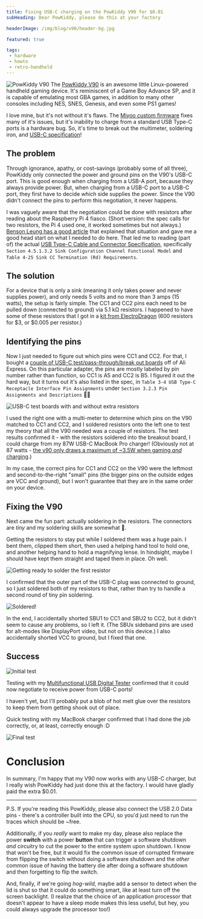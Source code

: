 ```yaml
---
title: Fixing USB-C charging on the PowKiddy V90 for $0.01
subHeading: Dear PowKiddy, please do this at your factory

headerImage: /img/blog/v90/header-bg.jpg

featured: true

tags:
 - hardware
 - howto
 - retro-handheld
---
```


<img class="right" src="/img/blog/v90/0-v90.jpg" alt="PowKiddy V90" /> The [PowKiddy V90](https://powkiddy.com/products/powkiddy-v90-3-inch-ips-screen-flip-handheld-console-dual-open-system-game-console-16-simulators-retro-ps1-kids-gift-3d-new-game) is an awesome little Linux-powered handheld gaming device.  It's reminiscent of a Game Boy Advance SP,  and it is capable of emulating most GBA games, in addition to many other consoles including NES, SNES, Genesis, and even some PS1 games! 

I love mine, but it's not without it's flaws. The [Miyoo custom firmware](https://github.com/TriForceX/MiyooCFW) fixes many of it's issues, but it's inability to charge from a standard USB Type-C ports is a hardware bug. So, it's time to break out the multimeter, soldering iron, and [USB-C specification](https://www.usb.org/sites/default/files/USB%20Type-C%20Spec%20R2.0%20-%20August%202019_0.pdf)! 

<!--more--> 

## The problem

Through ignorance, apathy, or cost-savings (probably some of all three), PowKiddy only connected the power and ground pins on the V90's USB-C port. This is good enough when charging from a USB-A port, because they always provide power. But, when charging from a USB-C port to a USB-C port, they first have to decide *which* side supplies the power. Since the V90 didn't connect the pins to perform this negotiation, it never happens.

I was vaguely aware that the negotiation could be done with resistors after reading about the Raspberry Pi 4 fiasco. (Short version: the spec calls for two resistors, the Pi 4 used one, it worked sometimes but not always.) [Benson Leung has a good article](https://medium.com/@leung.benson/how-to-design-a-proper-usb-c-power-sink-hint-not-the-way-raspberry-pi-4-did-it-f470d7a5910) that explained that situation and gave me a good head start on what I needed to do here. That led me to reading (part of) the actual [USB Type-C Cable and Connector 
Specification](https://www.usb.org/sites/default/files/USB%20Type-C%20Spec%20R2.0%20-%20August%202019_0.pdf), specifically `Section 4.5.1.3.2 Sink Configuration Channel Functional Model` and `Table 4-25 Sink CC Termination (Rd) Requirements`.

## The solution

For a device that is only a sink (meaning it only takes power and never supplies power), and only needs 5 volts and no more than 3 amps (15 watts), the setup is fairly simple. The CC1 and CC2 pins each need to be pulled down (connected to ground) via 5.1 kΩ resistors. I happened to have some of these resistors that I got in a [kit from ElectroDragon](https://www.electrodragon.com/product/14w-resistor-kit-accuracy-in-1-2020pcs/) (600 resistors for $3, or $0.005 per resistor.)

## Identifying the pins

Now I just needed to figure out which pins were CC1 and CC2. For that, I bought a [couple of USB-C test/pass-through/break out boards](https://m.aliexpress.com/item/1005001300974530.html) off of Ali Express. On this particular adapter, the pins are mostly labeled by pin number rather than function, so CC1 is A5 and CC2 is B5. I figured it out the hard way, but it turns out it's also listed in the spec, in `Table 3-4 USB Type-C Receptacle Interface Pin Assignments` under `Section 3.2.3 Pin Assignments and Descriptions` 🤷‍♂️

![USB-C test boards with and without extra resistors](/img/blog/v90/1-adapters.jpg)

I used the right one with a multi-meter to determine which pins on the V90 matched to CC1 and CC2, and I soldered resistors onto the left one to test my theory that all the V90 needed was a couple of resistors. The test results confirmed it - with the resistors soldered into the breakout board, I could charge from my 87W USB-C MacBook Pro charger! (Obviously not at 87 watts - [the v90 only draws a maximum of ~3.5W when gaming *and* charging](https://www.reddit.com/r/SBCGaming/comments/pejfl3/v90_power_draw_information/).)

In my case, the correct pins for CC1 and CC2 on the V90 were the leftmost and second-to-the-right "small" pins (the bigger pins on the outside edges are VCC and ground), but I won't guarantee that they are in the same order on your device. 

## Fixing the V90

Next came the fun part: actually soldering in the resistors. The connectors are *tiny* and my soldering skills are somewhat 💩.  

Getting the resistors to stay put while I soldered them was a huge pain. I bent them, clipped them short, then used a helping hand tool to hold one, and another helping hand to hold a magnifying lense. In hindsight, maybe I should have kept them straight and taped them in place. Oh well.

![Getting ready to solder the first resistor](/img/blog/v90/2-soldering.jpg)

I confirmed that the outer part of the USB-C plug was connected to ground, so I just soldered both of my resistors to that, rather than try to handle a second round of tiny pin soldering.

![Soldered!](/img/blog/v90/3-soldered.jpg)

In the end, I accidentally shorted SBU1 to CC1 and SBU2 to CC2, but it didn't seem to cause any problems, so I left it. (The SBUx sideband pins are used for alt-modes like DisplayPort video, but not on this device.) I also accidentally shorted VCC to ground, but I fixed that one.

## Success

![Initial test](/img/blog/v90/4-test.jpg)

Testing with my [Multifunctional USB Digital Tester](https://www.adafruit.com/product/4232) confirmed that it could now negotiate to receive power from USB-C ports!

I haven't yet, but I'll probably put a blob of hot melt glue over the resistors to keep them from getting shook out of place. 

Quick testing with my MacBook charger confirmed that I had done the job correctly, or, at least, correctly enough :D

![Final test](/img/blog/v90/5-final.jpg)

# Conclusion

In summary, I'm happy that my V90 now works with any USB-C charger, but I really wish PowKiddy had just done this at the factory. I would have gladly paid the extra $0.01.

---

P.S. If you're reading this PowKiddy, please also connect the USB 2.0 Data pins - there's a controller built into the CPU, so you'd just need to run the traces which should be ~free.

Additionally, if you *really* want to make my day, please also replace the power __switch__ with a power __button__ that can trigger a software shutdown *and* circuitry to cut the power to the entire system upon shutdown. I know that won't be free, but it would fix the common issue of corrupted firmware from flipping the switch without doing a software shutdown and the *other* common issue of having the battery die after doing a software shutdown and then forgetting to flip the switch.

And, finally, if we're going *hog-wild*, maybe add a sensor to detect when the lid is shut so that it could do something smart, like at least turn off the screen backlight. (I realize that the choice of an application processor that doesn't appear to have a sleep mode makes this less useful, but hey, you could always upgrade the processor too!)
